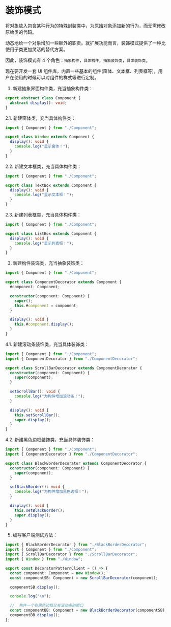 # 装饰模式

将对象放入包含某种行为的特殊封装类中，为原始对象添加新的行为，而无需修改原始类的代码。

动态地给一个对象增加一些额外的职责。就扩展功能而言，装饰模式提供了一种比使用子类更加灵活的替代方案。

因此，装饰模式有 4 个角色：`抽象构件`，`具体构件`，`抽象装饰类`，`具体装饰类`。

现在要开发一套 UI 组件库，内置一些基本的组件(窗体、文本框、列表框等)，用户在使用的时候可以对组件的样式等进行定制。

1. 新建抽象界面构件类，充当抽象构件类：

```ts
export abstract class Component {
  abstract display(): void;
}
```

2.1. 新建窗体类，充当具体构件类：

```ts
import { Component } from "./Component";

export class Window extends Component {
  display(): void {
    console.log("显示窗体！");
  }
}
```

2.2. 新建文本框类，充当具体构件类：

```ts
import { Component } from "./Component";

export class TextBox extends Component {
  display(): void {
    console.log("显示文本框！");
  }
}
```

2.3. 新建列表框类，充当具体构件类：

```ts
import { Component } from "./Component";

export class ListBox extends Component {
  display(): void {
    console.log("显示列表框！");
  }
}
```

3. 新建构件装饰类，充当抽象装饰类：

```ts
import { Component } from "./Component";

export class ComponentDecorator extends Component {
  #component: Component;

  constructor(component: Component) {
    super();
    this.#component = component;
  }

  display(): void {
    this.#component.display();
  }
}
```

4.1. 新建滚动条装饰类，充当具体装饰类：

```ts
import { Component } from "./Component";
import { ComponentDecorator } from "./ComponentDecorator";

export class ScrollBarDecorator extends ComponentDecorator {
  constructor(component: Component) {
    super(component);
  }

  setScrollBar(): void {
    console.log("为构件增加滚动条！");
  }

  display(): void {
    this.setScrollBar();
    super.display();
  }
}
```

4.2. 新建黑色边框装饰类，充当具体装饰类：

```ts
import { Component } from "./Component";
import { ComponentDecorator } from "./ComponentDecorator";

export class BlackBorderDecorator extends ComponentDecorator {
  constructor(component: Component) {
    super(component);
  }

  setBlackBorder(): void {
    console.log("为构件增加黑色边框！");
  }

  display(): void {
    this.setBlackBorder();
    super.display();
  }
}
```

5. 编写客户端测试方法：

```ts
import { BlackBorderDecorator } from "./BlackBorderDecorator";
import { Component } from "./Component";
import { ScrollBarDecorator } from "./ScrollBarDecorator";
import { Window } from "./Window";

export const DecoratorPatternClient = () => {
  const component: Component = new Window();
  const componentSB: Component = new ScrollBarDecorator(component);

  componentSB.display();

  console.log("\n");

  //  构件一个有黑色边框又有滚动条的窗口
  const componentBB: Component = new BlackBorderDecorator(componentSB);
  componentBB.display();
};
```
